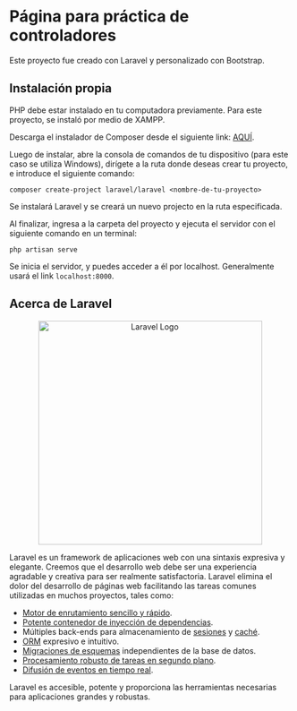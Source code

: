 # Página para práctica de controladores

Este proyecto fue creado con Laravel y personalizado con Bootstrap.

## Instalación propia

PHP debe estar instalado en tu computadora previamente. Para este proyecto, se instaló por medio de XAMPP.

Descarga el instalador de Composer desde el siguiente link: [AQUÍ](https://getcomposer.org/download/).

Luego de instalar, abre la consola de comandos de tu dispositivo (para este caso se utiliza Windows), dirígete a la ruta donde deseas crear tu proyecto, e introduce el siguiente comando:

```
composer create-project laravel/laravel <nombre-de-tu-proyecto>
```

Se instalará Laravel y se creará un nuevo projecto en la ruta especificada.

Al finalizar, ingresa a la carpeta del proyecto y ejecuta el servidor con el siguiente comando en un terminal:

```
php artisan serve
```

Se inicia el servidor, y puedes acceder a él por localhost. Generalmente usará el link `localhost:8000`.

## Acerca de Laravel

<p align="center"><a href="https://laravel.com" target="_blank"><img src="https://raw.githubusercontent.com/laravel/art/master/logo-lockup/5%20SVG/2%20CMYK/1%20Full%20Color/laravel-logolockup-cmyk-red.svg" width="400" alt="Laravel Logo"></a></p>

Laravel es un framework de aplicaciones web con una sintaxis expresiva y elegante. Creemos que el desarrollo web debe ser una experiencia agradable y creativa para ser realmente satisfactoria. Laravel elimina el dolor del desarrollo de páginas web facilitando las tareas comunes utilizadas en muchos proyectos, tales como:

- [Motor de enrutamiento sencillo y rápido](https://laravel.com/docs/routing).
- [Potente contenedor de inyección de dependencias](https://laravel.com/docs/container).
- Múltiples back-ends para almacenamiento de [sesiones](https://laravel.com/docs/session) y [caché](https://laravel.com/docs/cache).
- [ORM](https://laravel.com/docs/eloquent) expresivo e intuitivo.
- [Migraciones de esquemas](https://laravel.com/docs/migrations) independientes de la base de datos.
- [Procesamiento robusto de tareas en segundo plano](https://laravel.com/docs/queues).
- [Difusión de eventos en tiempo real](https://laravel.com/docs/broadcasting).

Laravel es accesible, potente y proporciona las herramientas necesarias para aplicaciones grandes y robustas.